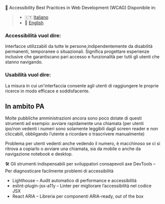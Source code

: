 📘 Accessibility Best Practices in Web Development (WCAG)
Disponibile in:
> - 🇮🇹 [Italiano](./README.it.md)
> - 🏴󠁧󠁢󠁥󠁮󠁧󠁿 [English](./README.en.md)

### Accessibilità vuol dire:
Interfacce utilizzabili da tutte le persone,indipendentemente da disabilità permanenti, temporanee o situazionali. Significa progettare esperienze inclusive che garantiscano pari accesso e funzionalità per tutti gli utenti 
che stanno navigando.

### Usabilità vuol dire:
La misura in cui un'interfaccia consente agli utenti di raggiungere le proprie ricerce in modo efficace e soddisfacente.


## In ambito PA
Molte pubbliche amministrazioni ancora sono poco dotate di questi strumenti ad esempio: avviare rapidamente una chiamata (per utenti ipo/non vedenti i numeri sono solamente leggibili dagli screen reader e non cliccabili, obbligando l’utente a
ricordare o trascrivere manualmente)

Problema per utenti vedenti anche vedendo il numero, è macchinoso se ci si ritrova a copiarlo o avviare una chiamata, sia da mobile o anche da navigazione notebook e desktop.


🛠️ Gli strumenti indispensabili per sviluppatori consapevoli
axe DevTools – Per diagnosticare facilmente problemi di accessibilità

- Lighthouse – Audit automatico di performance e accessibilità
- eslint-plugin-jsx-a11y – Linter per migliorare l’accessibilità nel codice JSX
- React ARIA – Libreria per componenti ARIA-ready, out of the box 
